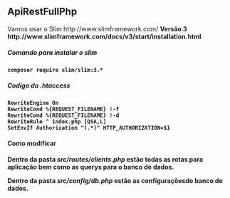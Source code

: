 <h2>ApiRestFullPhp</h2>

<p>Vamos usar o Slim http://www.slimframework.com/ <b> Versão 3<b>
http://www.slimframework.com/docs/v3/start/installation.html
<p>


<h5>Comando para instalar o slim</h5>

```
composer require slim/slim:3.*
```

<h5>Codigo do .htaccess</h5>

```
RewriteEngine On
RewriteCond %{REQUEST_FILENAME} !-f
RewriteCond %{REQUEST_FILENAME} !-d
RewriteRule ^ index.php [QSA,L]
SetEnvIf Authorization "(.*)" HTTP_AUTHORIZATION=$1
```

<h4>Como modificar</h4>
<p>Dentro da pasta <i>src/routes/clients.php</i> estão todas as rotas para aplicação bem como as querys para o banco de dados.<p>
<p>Dentro da pasta <i>src/config/db.php</i> estão as configuraçõesdo banco de dados.<p>